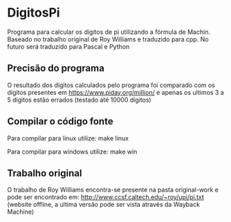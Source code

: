 # DigitosPi
Programa para calcular os dígitos de pi utilizando a fórmula de Machin.
Baseado no trabalho original de Roy Williams e traduzido para cpp.
No futuro será traduzido para Pascal e Python

## Precisão do programa
O resultado dos dígitos calculados pelo programa foi comparado com os dígitos presentes em https://www.piday.org/million/ e apenas os ultimos 3 a 5 dígitos estão errados (testado até 10000 dígitos)

## Compilar o código fonte
Para compilar para linux utilize: make linux

Para compilar para windows utilize: make win

## Trabalho original
O trabalho de Roy Williams encontra-se presente na pasta original-work e pode ser encontrado em: http://www.ccsf.caltech.edu/~roy/upi/pi.txt (website offline, a ultima versão pode ser vista através da Wayback Machine)
